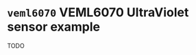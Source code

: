 `veml6070` VEML6070 UltraViolet sensor example
==============================================

TODO
